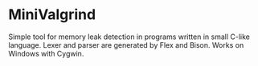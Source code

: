 # MiniValgrind

Simple tool for memory leak detection in programs written in small C-like language.
Lexer and parser are generated by Flex and Bison.
Works on Windows with Cygwin.